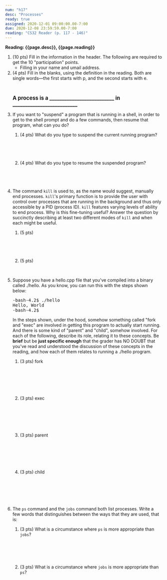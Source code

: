 ```yaml
---
num: "h17"
desc: "Processes"
ready: true
assigned: 2020-12-01 09:00:00.00-7:00
due: 2020-12-08 23:59:59.00-7:00
reading: "CS32 Reader (p. 117 - 146)"
---
```



<b>Reading: {{page.desc}}, {{page.reading}}</b>

<ol start="1">

<li>(10 pts) Fill in the information in the header. The following are required to get the 10 "participation" points.
    <ul>
    <li>Filling in your name and umail address.<br /></li>
    </ul>
 </li>

 <li>(4 pts) Fill in the blanks, using the definition in the reading. Both are single words&#8212;the first starts with p, and the second starts with e.

<div style="margin-top:1em;">&#160;</div>
<p><b style="font-size:120%">A process is a __________________________ in __________________________</b>
</p>
</li>

<li>If you want to "suspend" a program that is running in a shell, in order to get to the shell prompt and do a few commands, then resume that program, what can you do?
<p></p>
<ol>
  <li> (4 pts) What do you type to suspend the current running program?  <div style="margin-top:4em;">&#160;</div> </li>
  <li> (4 pts) What do you type to resume the suspended program? <div style="margin-top:4em;">&#160;</div> </li>
</ol>
</li>

<li> The command <code>kill</code> is used to, as the name would suggest, manually end processes. <code>kill</code>'s primary function is to provide the user with control over processes that are running in the background and thus only accessible by a PID (process ID). <code>kill</code> features varying levels of ability to end process. Why is this fine-tuning useful? Answer the question by succinctly describing at least two different  modes of <code>kill</code> and when each might be useful.
<p></p>
<ol>
  <li> (5 pts) <div style="margin-top:4em;">&#160;</div> </li>
  <li> (5 pts) <div style="margin-top:2em;">&#160;</div> </li>
</ol>
</li>

<div class="pagebreak"></div>

<li> Suppose you have a hello.cpp file that you've compiled into a binary called ./hello. As you know, you can run this with the steps shown below:   

<pre>
-bash-4.2$ ./hello
Hello, World
-bash-4.2$
</pre>

<p>In the steps shown, under the hood, somehow something called "fork and "exec" are involved in getting this program to actually start running. And there is some kind of "parent" and  "child", somehow involved. For each of the following, describe its role, relating it to these concepts. Be <b>brief</b> but be <b>just specific enough</b> that the grader has NO DOUBT that you've read and understood the discussion of these concepts in the reading, and how each of them relates to running a ./hello program.
</p>
<ol>
   <li> (3 pts) fork <div style="margin-top:6em;">&#160;</div> </li>
   <li> (3 pts) exec <div style="margin-top:6em;">&#160;</div> </li>
   <li> (3 pts) parent <div style="margin-top:6em;">&#160;</div> </li>
   <li> (3 pts) child <div style="margin-top:6em;">&#160;</div> </li>
 </ol>
</li>

<li>The <code>ps</code> command and the <code>jobs</code> command both list processes. Write a few words that distinguishes between the ways that they are used, that is:
<p></p>
<ol>
  <li> (3 pts) What is a circumstance where <code>ps</code> is more appropriate than <code>jobs</code>?  <div style="margin-top:5em;">&#160;</div> </li>
  <li> (3 pts) What is a circumstance where <code>jobs</code> is more appropriate than <code>ps</code>?  <div style="margin-top:4em;">&#160;</div> </li>
</ol>
</li>

